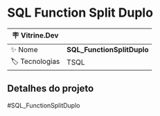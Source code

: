 <h1 align="left">SQL Function Split Duplo</h1>

| :placard: Vitrine.Dev |  |
| -------------  | --- |
| :sparkles: Nome     | **SQL_FunctionSplitDuplo**
| :label: Tecnologias | TSQL

<h2 align="left">Detalhes do projeto</h2>

#SQL_FunctionSplitDuplo
